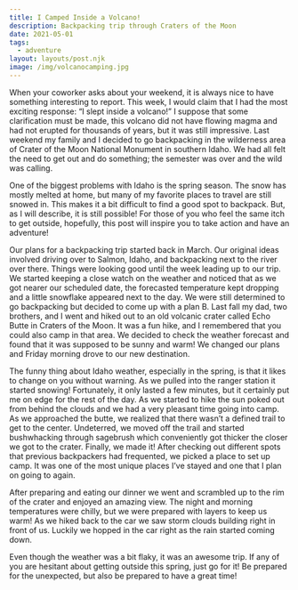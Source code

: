 ```yaml
---
title: I Camped Inside a Volcano!
description: Backpacking trip through Craters of the Moon
date: 2021-05-01
tags:
  - adventure
layout: layouts/post.njk
image: /img/volcanocamping.jpg
---
```


When your coworker asks about your weekend, it is always nice to have something interesting to report. This week, I would claim that I had the most exciting response: “I slept inside a volcano!” I suppose that some clarification must be made, this volcano did not have flowing magma and had not erupted for thousands of years, but it was still impressive. Last weekend my family and I decided to go backpacking in the wilderness area of Crater of the Moon National Monument in southern Idaho. We had all felt the need to get out and do something; the semester was over and the wild was calling. 

One of the biggest problems with Idaho is the spring season. The snow has mostly melted at home, but many of my favorite places to travel are still snowed in. This makes it a bit difficult to find a good spot to backpack. But, as I will describe, it is still possible! For those of you who feel the same itch to get outside, hopefully, this post will inspire you to take action and have an adventure!

Our plans for a backpacking trip started back in March. Our original ideas involved driving over to Salmon, Idaho, and backpacking next to the river over there. Things were looking good until the week leading up to our trip. We started keeping a close watch on the weather and noticed that as we got nearer our scheduled date,  the forecasted temperature kept dropping and a little snowflake appeared next to the day. We were still determined to go backpacking but decided to come up with a plan B. Last fall my dad, two brothers, and I went and hiked out to an old volcanic crater called Echo Butte in Craters of the Moon. It was a fun hike, and I remembered that you could also camp in that area. We decided to check the weather forecast and found that it was supposed to be sunny and warm! We changed our plans and Friday morning drove to our new destination.

The funny thing about Idaho weather, especially in the spring, is that it likes to change on you without warning. As we pulled into the ranger station it started snowing! Fortunately, it only lasted a few minutes, but it certainly put me on edge for the rest of the day. As we started to hike the sun poked out from behind the clouds and we had a very pleasant time going into camp. As we approached the butte, we realized that there wasn’t a defined trail to get to the center. Undeterred, we moved off the trail and started bushwhacking through sagebrush which conveniently got thicker the closer we got to the crater. Finally, we made it! After checking out different spots that previous backpackers had frequented, we picked a place to set up camp. It was one of the most unique places I’ve stayed and one that I plan on going to again.

After preparing and eating our dinner we went and scrambled up to the rim of the crater and enjoyed an amazing view. The night and morning temperatures were chilly, but we were prepared with layers to keep us warm! As we hiked back to the car we saw storm clouds building right in front of us. Luckily we hopped in the car right as the rain started coming down. 

Even though the weather was a bit flaky, it was an awesome trip. If any of you are hesitant about getting outside this spring, just go for it! Be prepared for the unexpected, but also be prepared to have a great time!